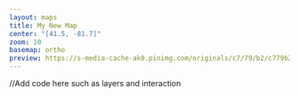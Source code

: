 ```yaml
---
layout: maps
title: My New Map
center: "[41.5, -81.7]"
zoom: 10
basemap: ortho
preview: https://s-media-cache-ak0.pinimg.com/originals/c7/79/b2/c779b26a3369ee688af9421a44f40f34.jpg
---
```


//Add code here such as layers and interaction

